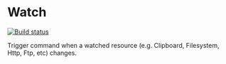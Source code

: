 # Watch

[![Build status](https://ci.appveyor.com/api/projects/status/2178awlmn3471tkc?svg=true)](https://ci.appveyor.com/project/jorelius/watch)

Trigger command when a watched resource (e.g. Clipboard, Filesystem, Http, Ftp, etc) changes.  
